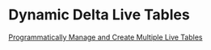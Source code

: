 # Dynamic Delta Live Tables 

[Programmatically Manage and Create Multiple Live Tables](https://docs.databricks.com/workflows/delta-live-tables/delta-live-tables-cookbook.html#programmatically-manage-and-create-multiple-live-tables)



